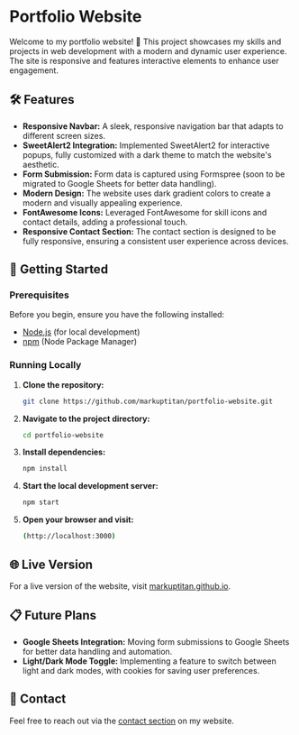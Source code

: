 # Portfolio Website

Welcome to my portfolio website! 🎉 This project showcases my skills and projects in web development with a modern and dynamic user experience. The site is responsive and features interactive elements to enhance user engagement.

## 🛠 Features

- **Responsive Navbar:** A sleek, responsive navigation bar that adapts to different screen sizes.
- **SweetAlert2 Integration:** Implemented SweetAlert2 for interactive popups, fully customized with a dark theme to match the website's aesthetic.
- **Form Submission:** Form data is captured using Formspree (soon to be migrated to Google Sheets for better data handling).
- **Modern Design:** The website uses dark gradient colors to create a modern and visually appealing experience.
- **FontAwesome Icons:** Leveraged FontAwesome for skill icons and contact details, adding a professional touch.
- **Responsive Contact Section:** The contact section is designed to be fully responsive, ensuring a consistent user experience across devices.

## 🚀 Getting Started

### Prerequisites

Before you begin, ensure you have the following installed:

- [Node.js](https://nodejs.org/) (for local development)
- [npm](https://www.npmjs.com/) (Node Package Manager)

### Running Locally

1. **Clone the repository:**

   ```bash
   git clone https://github.com/markuptitan/portfolio-website.git
   ```

2. **Navigate to the project directory:**

   ```bash
   cd portfolio-website
   ```

3. **Install dependencies:**

   ```bash
   npm install
   ```

4. **Start the local development server:**

   ```bash
   npm start
   ```

5. **Open your browser and visit:**

   ```bash
   (http://localhost:3000)
   ```

## 🌐 Live Version

For a live version of the website, visit [markuptitan.github.io](https://markuptitan.github.io).

## 📋 Future Plans

- **Google Sheets Integration:** Moving form submissions to Google Sheets for better data handling and automation.
- **Light/Dark Mode Toggle:** Implementing a feature to switch between light and dark modes, with cookies for saving user preferences.

## 📧 Contact

Feel free to reach out via the [contact section](https://markuptitan.github.io#contact) on my website.
